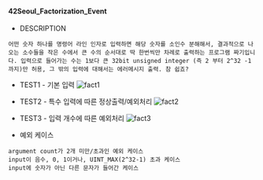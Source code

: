 #### 42Seoul_Factorization_Event

* DESCRIPTION
```
어떤 숫자 하나를 명령어 라인 인자로 입력하면 해당 숫자를 소인수 분해해서, 결과적으로 나오는 소수들을 작은 수에서 큰 수의 순서대로 딱 한번씩만 차례로 출력하는 프로그램 짜기입니다. 입력으로 들어가는 수는 1보다 큰 32bit unsigned integer (즉 2 부터 2^32 -1 까지)만 허용, 그 밖의 입력에 대해서는 에러메시지 출력. 참 쉽죠?
```

* TEST1 - 기본 입력
![fact1](C:\\Users\\Develop\\Desktop\\fact1.PNG)

* TEST2 - 특수 입력에 따른 정상출력/예외처리
![fact2](C:\\Users\\Develop\\Desktop\\fact2.PNG)

* TEST3 - 입력 개수에 따른 예외처리
![fact3](C:\\Users\\Develop\\Desktop\\fact3.PNG)

* 예외 케이스
```
argument count가 2개 미만/초과인 예외 케이스
input이 음수, 0, 1이거나, UINT_MAX(2^32-1) 초과 케이스
input에 숫자가 아닌 다른 문자가 들어간 케이스
```
